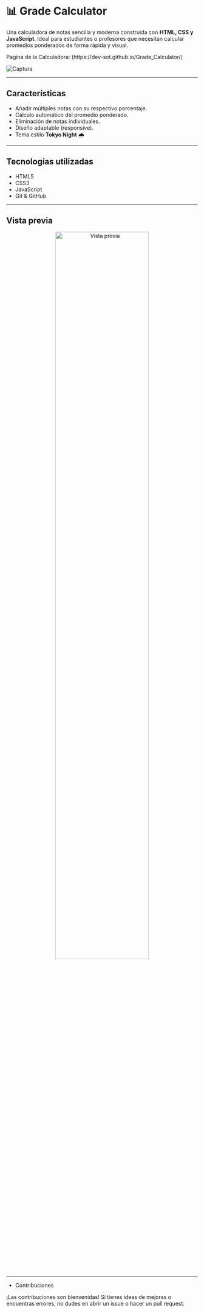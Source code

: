 # 📊 Grade Calculator

Una calculadora de notas sencilla y moderna construida con **HTML, CSS y JavaScript**. Ideal para estudiantes o profesores que necesitan calcular promedios ponderados de forma rápida y visual.
<p>Pagina de la Calculadora: (https://dev-sot.github.io/Grade_Calculator/) </p>

![Captura](https://i.pinimg.com/736x/5c/37/d1/5c37d1c0bfc6f5897d39eede543c59c4.jpg) <!-- Puedes subir una captura y reemplazar esto -->

---

##  Características

- Añadir múltiples notas con su respectivo porcentaje.
- Cálculo automático del promedio ponderado.
- Eliminación de notas individuales.
- Diseño adaptable (responsive).
- Tema estilo **Tokyo Night** 🌧️

---

##  Tecnologías utilizadas

- HTML5
- CSS3
- JavaScript 
- Git & GitHub

---

## Vista previa

<p align="center">
  <img src="https://i.ibb.co/Xfg8gmsL/Captura-de-pantalla-2025-05-27-220157.png" alt="Vista previa" width="70%">
</p>

---

* Contribuciones
<p>¡Las contribuciones son bienvenidas! Si tienes ideas de mejoras o encuentras errores, no dudes en abrir un issue o hacer un pull request.</p>
